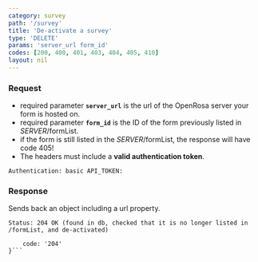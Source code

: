 ```yaml
---
category: survey
path: '/survey'
title: 'De-activate a survey'
type: 'DELETE'
params: 'server_url form_id'
codes: [200, 400, 401, 403, 404, 405, 410]
layout: nil
---
```


### Request

* required parameter **`server_url`** is the url of the OpenRosa server your form is hosted on.
* required parameter **`form_id`** is the ID of the form previously listed in _SERVER_/formList.
* if the form is still listed in the _SERVER_/formList, the response will have code 405!
* The headers must include a **valid authentication token**.

```Authentication: basic API_TOKEN:```

### Response

Sends back an object including a url property.

```Status: 204 OK (found in db, checked that it is no longer listed in /formList, and de-activated)```
```{
    code: '204'
}```